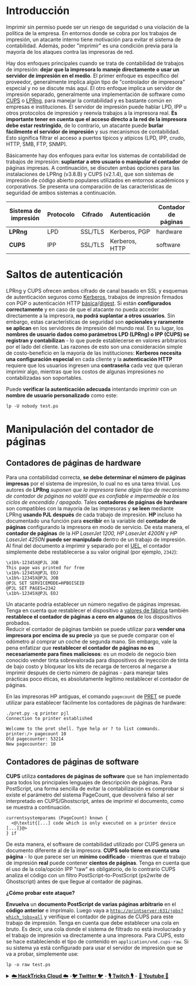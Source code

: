 # **Introducción**

Imprimir sin permiso puede ser un riesgo de seguridad o una violación de la política de la empresa. En entornos donde se cobra por los trabajos de impresión, un atacante interno tiene motivación para evitar el sistema de contabilidad. Además, poder "imprimir" es una condición previa para la mayoría de los ataques contra las impresoras de red.

Hay dos enfoques principales cuando se trata de contabilidad de trabajos de impresión: **dejar que la impresora lo maneje directamente o usar un servidor de impresión en el medio**. El primer enfoque es específico del proveedor, generalmente implica algún tipo de "controlador de impresora" especial y no se discute más aquí. El otro enfoque implica un servidor de impresión separado, generalmente una implementación de software como [CUPS](https://en.wikipedia.org/wiki/CUPS) o [LPRng](https://en.wikipedia.org/wiki/LPRng), para manejar la contabilidad y es bastante común en empresas e instituciones. El servidor de impresión puede hablar LPD, IPP u otros protocolos de impresión y reenvía trabajos a la impresora real. **Es importante tener en cuenta que el acceso directo a la red de la impresora debe estar restringido**, de lo contrario, un atacante puede **burlar fácilmente el servidor de impresión** y sus mecanismos de contabilidad. Esto significa filtrar el acceso a puertos típicos y atípicos (LPD, IPP, crudo, HTTP, SMB, FTP, SNMP).

Básicamente hay dos enfoques para evitar los sistemas de contabilidad de trabajos de impresión: **suplantar a otro usuario o manipular el contador** de páginas impresas. A continuación, se discuten ambas opciones para las instalaciones de LPRng (v3.8.B) y CUPS (v2.1.4), que son sistemas de impresión de código abierto populares utilizados en entornos académicos y corporativos. Se presenta una comparación de las características de seguridad de ambos sistemas a continuación.

| Sistema de impresión | Protocolo | Cifrado | Autenticación | Contador de páginas |
| --------------- | -------- | ---------- | -------------- | ------------ |
| **LPRng**       | LPD      | SSL/TLS    | Kerberos, PGP  | hardware     |
| **CUPS**        | IPP      | SSL/TLS    | Kerberos, HTTP | software     |

# Saltos de autenticación

LPRng y CUPS ofrecen ambos cifrado de canal basado en SSL y esquemas de autenticación seguros como [Kerberos](https://en.wikipedia.org/wiki/Kerberos\_\(protocol\)), trabajos de impresión firmados con PGP o autenticación HTTP [básica](https://en.wikipedia.org/wiki/Basic\_access\_authentication)/[digest](https://en.wikipedia.org/wiki/Digest\_access\_authentication). Si están **configurados correctamente** y en caso de que el atacante no pueda acceder directamente a la impresora, **no podrá suplantar a otros usuarios**. Sin embargo, estas características de seguridad son **opcionales y raramente se aplican** en los servidores de impresión del mundo real. En su lugar, los **nombres de usuario dados como parámetros LPD (LPRng) o IPP (CUPS) se registran y contabilizan** - lo que puede establecerse en valores arbitrarios por el lado del cliente. Las razones de esto son una consideración simple de costo-beneficio en la mayoría de las instituciones: **Kerberos necesita una configuración especial** en cada cliente y la **autenticación HTTP** requiere que los usuarios ingresen una **contraseña** cada vez que quieran imprimir algo, mientras que los costos de algunas impresiones no contabilizadas son soportables.

Puede **verificar la autenticación adecuada** intentando imprimir con un **nombre de usuario personalizado** como este:
```
lp -U nobody test.ps
```
# Manipulación del contador de páginas

## Contadores de páginas de hardware

Para una contabilidad correcta, **se debe determinar el número de páginas impresas** por el sistema de impresión, lo cual no es una tarea trivial. Los autores de **LPRng** _suponen que la impresora tiene algún tipo de mecanismo de contador de páginas no volátil que es confiable e impermeable a los ciclos de encendido / apagado_. Tales **contadores de páginas de hardware** son compatibles con la mayoría de las impresoras y **se leen** mediante LPRng **usando PJL después** de cada trabajo de impresión. **HP** incluso ha documentado una función para **escribir** en la variable del **contador de páginas** configurando la impresora en modo de servicio. De esta manera, el **contador de páginas** de la _HP LaserJet 1200, HP LaserJet 4200N_ y _HP LaserJet 4250N_ **puede ser manipulado** dentro de un trabajo de impresión. Al final del documento a imprimir y separado por el [UEL](./#uel), el contador simplemente debe restablecerse a su valor original (por ejemplo, `2342`):
```
\x1b%-12345X@PJL JOB
This page was printed for free
\x1b%-12345X@PJL EOJ
\x1b%-12345X@PJL JOB
@PJL SET SERVICEMODE=HPBOISEID
@PJL SET PAGES=2342
\x1b%-12345X@PJL EOJ
```
Un atacante podría establecer un número negativo de páginas impresas. Tenga en cuenta que restablecer el dispositivo a [valores de fábrica](factory-defaults.md) también **restablece el contador de páginas a cero en algunos** de los dispositivos probados.\
Reducir el contador de páginas también se puede utilizar para **vender una impresora por encima de su precio** ya que se puede comparar con el odómetro al comprar un coche de segunda mano. Sin embargo, vale la pena enfatizar que **restablecer el contador de páginas no es necesariamente para fines maliciosos**: es un modelo de negocio bien conocido vender tinta sobrevalorada para dispositivos de inyección de tinta de bajo costo y bloquear los kits de recarga de terceros al negarse a imprimir después de cierto número de páginas - para manejar tales prácticas poco éticas, es absolutamente legítimo restablecer el contador de páginas.

En las impresoras HP antiguas, el comando `pagecount` de [PRET](https://github.com/RUB-NDS/PRET) se puede utilizar para establecer fácilmente los contadores de páginas de hardware:
```
./pret.py -q printer pjl
Connection to printer established

Welcome to the pret shell. Type help or ? to list commands.
printer:/> pagecount 10
Old pagecounter: 53214
New pagecounter: 10
```
## Contadores de páginas de software

**CUPS** utiliza **contadores de páginas de software** que se han implementado para todos los principales lenguajes de descripción de páginas. Para PostScript, una forma sencilla de evitar la contabilización es comprobar si existe el parámetro del sistema PageCount, que devolverá falso al ser interpretado en CUPS/Ghostscript, antes de imprimir el documento, como se muestra a continuación.
```
currentsystemparams (PageCount) known {
  <@\textit{[...] code which is only executed on a printer device [...]}@>
} if
```
De esta manera, el software de contabilidad utilizado por CUPS genera un documento diferente al de la impresora. **CUPS solo tiene en cuenta una página** - lo que parece ser un **mínimo codificado** - mientras que el trabajo de impresión **real** puede contener **cientos de páginas**. Tenga en cuenta que el uso de la cola/opción IPP "raw" es obligatorio, de lo contrario CUPS analiza el código con un filtro PostScript-to-PostScript (ps2write de Ghostscript) antes de que llegue al contador de páginas.

**¿Cómo probar este ataque?**

**Envuelva** un **documento PostScript de varias páginas arbitrario** en el **código anterior** e imprímalo. Luego vaya a [`http://printserver:631/jobs?which_jobs=all`](http://printserver:631/jobs?which\_jobs=all) y verifique el contador de páginas de CUPS para este trabajo de impresión. Tenga en cuenta que debe establecer una cola en bruto. Es decir, una cola donde el sistema de filtrado no está involucrado y el trabajo de impresión va directamente a una impresora. Para CUPS, esto se hace estableciendo el tipo de contenido en `application/vnd.cups-raw`. Si su sistema ya está configurado para usar el servidor de impresión que se va a probar, simplemente use:
```
lp -o raw test.ps
```
<details>

<summary><a href="https://cloud.hacktricks.xyz/pentesting-cloud/pentesting-cloud-methodology"><strong>☁️ HackTricks Cloud ☁️</strong></a> -<a href="https://twitter.com/hacktricks_live"><strong>🐦 Twitter 🐦</strong></a> - <a href="https://www.twitch.tv/hacktricks_live/schedule"><strong>🎙️ Twitch 🎙️</strong></a> - <a href="https://www.youtube.com/@hacktricks_LIVE"><strong>🎥 Youtube 🎥</strong></a></summary>

- ¿Trabajas en una **empresa de ciberseguridad**? ¿Quieres ver tu **empresa anunciada en HackTricks**? ¿O quieres tener acceso a la **última versión de PEASS o descargar HackTricks en PDF**? ¡Consulta los [**PLANES DE SUSCRIPCIÓN**](https://github.com/sponsors/carlospolop)!

- Descubre [**The PEASS Family**](https://opensea.io/collection/the-peass-family), nuestra colección exclusiva de [**NFTs**](https://opensea.io/collection/the-peass-family)

- Obtén la [**oficial PEASS & HackTricks swag**](https://peass.creator-spring.com)

- **Únete al** [**💬**](https://emojipedia.org/speech-balloon/) **grupo de Discord** o al [**grupo de telegram**](https://t.me/peass) o **sígueme en** **Twitter** [**🐦**](https://github.com/carlospolop/hacktricks/tree/7af18b62b3bdc423e11444677a6a73d4043511e9/\[https:/emojipedia.org/bird/README.md)[**@carlospolopm**](https://twitter.com/hacktricks_live)**.**

- **Comparte tus trucos de hacking enviando PRs al repositorio [hacktricks](https://github.com/carlospolop/hacktricks) y al repositorio [hacktricks-cloud](https://github.com/carlospolop/hacktricks-cloud)**.

</details>
